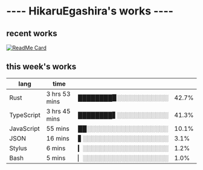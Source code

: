# ---- HikaruEgashira's works ----

## recent works

[![ReadMe Card](https://github-readme-stats.vercel.app/api/pin/?username=twin-te&repo=twinte-front)](https://github.com/twin-te/twinte-front)

## this week's works

| lang        | time           |                       |        |
| ----------- | -------------- | --------------------- | ------ |
| Rust        | 3 hrs 53 mins  | ████████▉░░░░░░░░░░░░ |  42.7% |
| TypeScript  | 3 hrs 45 mins  | ████████▋░░░░░░░░░░░░ |  41.3% |
| JavaScript  | 55 mins        | ██░░░░░░░░░░░░░░░░░░░ |  10.1% |
| JSON        | 16 mins        | ▋░░░░░░░░░░░░░░░░░░░░ |   3.1% |
| Stylus      | 6 mins         | ▎░░░░░░░░░░░░░░░░░░░░ |   1.2% |
| Bash        | 5 mins         | ▏░░░░░░░░░░░░░░░░░░░░ |   1.0% |
